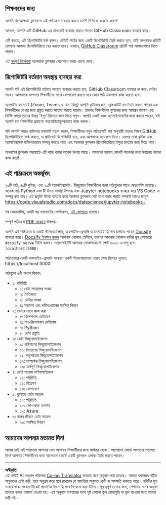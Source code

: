 <!--
CO_OP_TRANSLATOR_METADATA:
{
  "original_hash": "87f157ea00d36c1d12c14390d9852b50",
  "translation_date": "2025-08-27T08:15:33+00:00",
  "source_file": "for-teachers.md",
  "language_code": "bn"
}
-->
## শিক্ষকদের জন্য

আপনি কি আপনার ক্লাসরুমে এই পাঠ্যক্রম ব্যবহার করতে চান? নিশ্চিন্তে ব্যবহার করুন!

আসলে, আপনি এটি GitHub এর মাধ্যমেই ব্যবহার করতে পারেন GitHub Classroom ব্যবহার করে।

এটি করতে, এই রিপোজিটরি ফর্ক করুন। প্রতিটি পাঠের জন্য একটি রিপোজিটরি তৈরি করতে হবে, তাই আপনাকে প্রতিটি ফোল্ডার আলাদা রিপোজিটরিতে বের করতে হবে। এভাবে, [GitHub Classroom](https://classroom.github.com/classrooms) প্রতিটি পাঠ আলাদাভাবে নিতে পারবে।

এই [সম্পূর্ণ নির্দেশনা](https://github.blog/2020-03-18-set-up-your-digital-classroom-with-github-classroom/) আপনাকে ক্লাসরুম সেট আপ করার ধারণা দেবে।

## রিপোজিটরি বর্তমান অবস্থায় ব্যবহার করা

আপনি যদি এই রিপোজিটরি বর্তমান অবস্থায় ব্যবহার করতে চান, GitHub Classroom ব্যবহার না করে, সেটাও সম্ভব। আপনাকে আপনার শিক্ষার্থীদের সাথে যোগাযোগ করতে হবে কোন পাঠ একসাথে কাজ করতে হবে।

অনলাইন ফরম্যাটে (Zoom, Teams বা অন্য কিছু) আপনি কুইজের জন্য ব্রেকআউট রুম তৈরি করতে পারেন এবং শিক্ষার্থীদের শেখার জন্য প্রস্তুত করতে সাহায্য করতে পারেন। তারপর শিক্ষার্থীদের কুইজের জন্য আমন্ত্রণ জানান এবং নির্দিষ্ট সময়ে তাদের উত্তর 'ইস্যু' হিসেবে জমা দিতে বলুন। আপনি একই কাজ অ্যাসাইনমেন্টের জন্য করতে পারেন, যদি আপনি চান শিক্ষার্থীরা প্রকাশ্যে সহযোগিতামূলকভাবে কাজ করুক।

যদি আপনি আরও ব্যক্তিগত ফরম্যাট পছন্দ করেন, শিক্ষার্থীদের বলুন পাঠ্যক্রমটি পাঠ অনুযায়ী তাদের নিজস্ব GitHub রিপোজিটরিতে ফর্ক করতে, যা প্রাইভেট রিপোজিটরি হবে, এবং আপনাকে অ্যাক্সেস দিতে। এরপর তারা কুইজ এবং অ্যাসাইনমেন্ট ব্যক্তিগতভাবে সম্পন্ন করতে পারে এবং আপনার ক্লাসরুম রিপোজিটরিতে ইস্যুর মাধ্যমে জমা দিতে পারে।

অনলাইন ক্লাসরুম ফরম্যাটে এটি কাজ করার অনেক উপায় আছে। আমাদের জানান কোনটি আপনার জন্য সবচেয়ে ভালো কাজ করে!

## এই পাঠ্যক্রমে অন্তর্ভুক্ত:

২০টি পাঠ, ৪০টি কুইজ, এবং ২০টি অ্যাসাইনমেন্ট। ভিজ্যুয়াল শিক্ষার্থীদের জন্য পাঠগুলোর সাথে স্কেচনোটস রয়েছে। অনেক পাঠ Python এবং R উভয় ভাষায় উপলব্ধ এবং Jupyter notebooks ব্যবহার করে VS Code-এ সম্পন্ন করা যায়। এই প্রযুক্তি স্ট্যাক ব্যবহার করে আপনার ক্লাসরুম সেট আপ করার পদ্ধতি সম্পর্কে আরও জানুন: https://code.visualstudio.com/docs/datascience/jupyter-notebooks।

সব স্কেচনোটস, একটি বড় ফরম্যাটের পোস্টারসহ, [এই ফোল্ডারে](../../sketchnotes) রয়েছে।

সম্পূর্ণ পাঠ্যক্রম [PDF আকারে](../../pdf/readme.pdf) উপলব্ধ।

আপনি এই পাঠ্যক্রমকে একটি স্ট্যান্ডঅ্যালোন, অফলাইন-ফ্রেন্ডলি ওয়েবসাইট হিসেবে চালাতে পারেন [Docsify](https://docsify.js.org/#/) ব্যবহার করে। [Docsify ইনস্টল করুন](https://docsify.js.org/#/quickstart) আপনার লোকাল মেশিনে, তারপর আপনার লোকাল কপির মূল ফোল্ডারে `docsify serve` টাইপ করুন। ওয়েবসাইটটি আপনার লোকালহোস্টে পোর্ট ৩০০০-এ চালু হবে: `localhost:3000`।

পাঠ্যক্রমের একটি অফলাইন-ফ্রেন্ডলি সংস্করণ একটি স্ট্যান্ডঅ্যালোন ওয়েব পেজ হিসেবে খুলবে: https://localhost:3000

পাঠগুলো ৬টি অংশে বিভক্ত:

- ১: পরিচিতি
    - ১: ডেটা সায়েন্সের সংজ্ঞা
    - ২: নৈতিকতা
    - ৩: ডেটার সংজ্ঞা
    - ৪: সম্ভাবনা এবং পরিসংখ্যানের সংক্ষিপ্ত বিবরণ
- ২: ডেটার সাথে কাজ করা
    - ৫: রিলেশনাল ডেটাবেস
    - ৬: নন-রিলেশনাল ডেটাবেস
    - ৭: Python
    - ৮: ডেটা প্রস্তুতি
- ৩: ডেটা ভিজ্যুয়ালাইজেশন
    - ৯: পরিমাণের ভিজ্যুয়ালাইজেশন
    - ১০: বিতরণের ভিজ্যুয়ালাইজেশন
    - ১১: অনুপাতের ভিজ্যুয়ালাইজেশন
    - ১২: সম্পর্কের ভিজ্যুয়ালাইজেশন
    - ১৩: অর্থপূর্ণ ভিজ্যুয়ালাইজেশন
- ৪: ডেটা সায়েন্স লাইফসাইকেল
    - ১৪: পরিচিতি
    - ১৫: বিশ্লেষণ
    - ১৬: যোগাযোগ
- ৫: ক্লাউডে ডেটা সায়েন্স
    - ১৭: পরিচিতি
    - ১৮: লো-কোড অপশন
    - ১৯: Azure
- ৬: বাস্তব জীবনে ডেটা সায়েন্স
    - ২০: সংক্ষিপ্ত বিবরণ

## আমাদের আপনার মতামত দিন!

আমরা চাই এই পাঠ্যক্রম আপনার এবং আপনার শিক্ষার্থীদের জন্য কার্যকর হোক। আলোচনা বোর্ডে আমাদের মতামত দিন! আপনার শিক্ষার্থীদের জন্য আলোচনা বোর্ডে একটি ক্লাসরুম এলাকা তৈরি করতে পারেন।

---

**অস্বীকৃতি**:  
এই নথিটি AI অনুবাদ পরিষেবা [Co-op Translator](https://github.com/Azure/co-op-translator) ব্যবহার করে অনুবাদ করা হয়েছে। আমরা যথাসম্ভব সঠিক অনুবাদের চেষ্টা করি, তবে অনুগ্রহ করে মনে রাখবেন যে স্বয়ংক্রিয় অনুবাদে ত্রুটি বা অসঙ্গতি থাকতে পারে। নথিটির মূল ভাষায় থাকা সংস্করণটিকেই প্রামাণিক উৎস হিসেবে বিবেচনা করা উচিত। গুরুত্বপূর্ণ তথ্যের জন্য, পেশাদার মানব অনুবাদ ব্যবহার করার পরামর্শ দেওয়া হয়। এই অনুবাদ ব্যবহারের ফলে সৃষ্ট কোনো ভুল বোঝাবুঝি বা ভুল ব্যাখ্যার জন্য আমরা দায়ী নই।